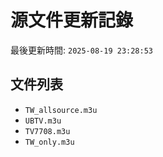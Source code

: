 # 源文件更新記錄

最後更新時間: `2025-08-19 23:28:53`

## 文件列表
- `TW_allsource.m3u`
- `UBTV.m3u`
- `TV7708.m3u`
- `TW_only.m3u`
